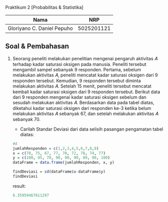 Praktikum 2 [Probabilitas & Statistika]

| Nama                      | NRP           |
|---------------------------|---------------|
|Gloriyano C. Daniel Pepuho |5025201121     |

## Soal & Pembahasan

1. Seorang peneliti melakukan penelitian mengenai pengaruh aktivitas 𝐴 terhadap
kadar saturasi oksigen pada manusia. Peneliti tersebut mengambil sampel
sebanyak 9 responden. Pertama, sebelum melakukan aktivitas 𝐴, peneliti mencatat
kadar saturasi oksigen dari 9 responden tersebut. Kemudian, 9 responden tersebut
diminta melakukan aktivitas 𝐴. Setelah 15 menit, peneliti tersebut mencatat kembali
kadar saturasi oksigen dari 9 responden tersebut. Berikut data dari 9 responden
mengenai kadar saturasi oksigen sebelum dan sesudah melakukan aktivitas 𝐴.
Berdasarkan data pada tabel diatas, diketahui kadar saturasi oksigen dari
responden ke-3 ketika belum melakukan aktivitas 𝐴 sebanyak 67, dan setelah
melakukan aktivitas 𝐴 sebanyak 70.

   - Carilah Standar Deviasi dari data selisih pasangan pengamatan tabel
     diatas:

    ```r
    #A
    jumlahResponden = c(1,2,3,4,5,6,7,8,9)
    x = c(78, 75, 67, 77, 70, 72, 78, 74, 77)
    y = c(100, 95, 70, 90, 90, 90, 89, 90, 100)
    dataFrame = data.frame(jumlahResponden, x, y)

    findDeviasi = sd(dataFrame$x-dataFrame$y)
    findDeviasi
    ```
    result:
    ```r
    6.35959467611297
    ```
